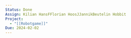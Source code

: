 ```yaml
---
Status: Done
Assign: Kilian HansFFlorian HoosJJannikBeutelin Hobbit
Project:
  - "[[Robotgame]]"
Due: 2024-02-02
---
```

